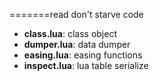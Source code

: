 =======read don't starve code
- **class.lua**: class object
- **dumper.lua**: data dumper
- **easing.lua**: easing functions
- **inspect.lua**: lua table serialize
